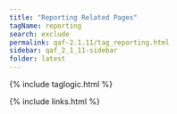 ```yaml
---
title: "Reporting Related Pages"
tagName: reporting
search: exclude
permalink: qaf-2.1.11/tag_reporting.html
sidebar: qaf_2_1_11-sidebar
folder: latest
---
```

{% include taglogic.html %}

{% include links.html %}
